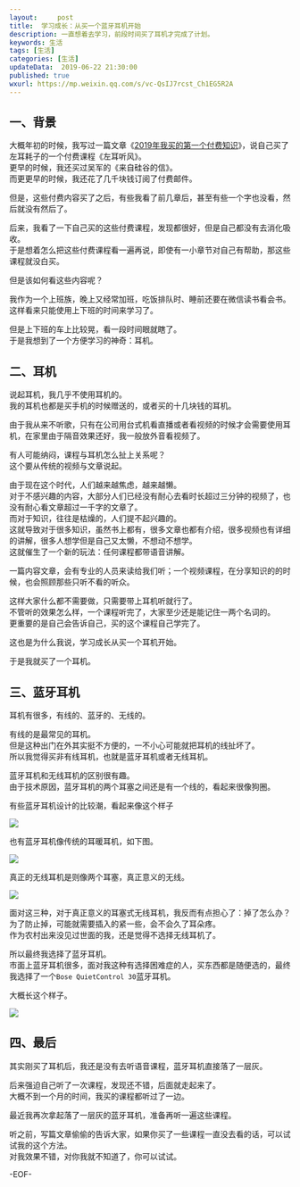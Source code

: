```yaml
---   
layout:     post  
title:  学习成长：从买一个蓝牙耳机开始  
description: 一直想着去学习，前段时间买了耳机才完成了计划。  
keywords: 生活  
tags: [生活]    
categories: [生活]  
updateData:  2019-06-22 21:30:00  
published: true  
wxurl: https://mp.weixin.qq.com/s/vc-QsIJ7rcst_Ch1EG5R2A  
---  
```



## 一、背景  


大概年初的时候，我写过一篇文章《[2019年我买的第一个付费知识](https://mp.weixin.qq.com/s/dWm_rdSxo3K2sApAzfwWVw)》，说自己买了左耳耗子的一个付费课程《左耳听风》。  
更早的时候，我还买过吴军的《来自硅谷的信》。  
而更更早的时候，我还花了几千块钱订阅了付费邮件。  


但是，这些付费内容买了之后，有些我看了前几章后，甚至有些一个字也没看，然后就没有然后了。  



后来，我看了一下自己买的这些付费课程，发现都很好，但是自己都没有去消化吸收。  
于是想着怎么把这些付费课程看一遍再说，即使有一小章节对自己有帮助，那这些课程就没白买。  


但是该如何看这些内容呢？  


我作为一个上班族，晚上又经常加班，吃饭排队时、睡前还要在微信读书看会书。  
这样看来只能使用上下班的时间来学习了。  


但是上下班的车上比较晃，看一段时间眼就瞎了。  
于是我想到了一个方便学习的神奇：耳机。  


## 二、耳机  


说起耳机，我几乎不使用耳机的。  
我的耳机也都是买手机的时候赠送的，或者买的十几块钱的耳机。  


由于我从来不听歌，只有在公司用台式机看直播或者看视频的时候才会需要使用耳机，在家里由于隔音效果还好，我一般放外音看视频了。  


有人可能纳闷，课程与耳机怎么扯上关系呢？  
这个要从传统的视频与文章说起。  


由于现在这个时代，人们越来越焦虑，越来越懒。  
对于不感兴趣的内容，大部分人们已经没有耐心去看时长超过三分钟的视频了，也没有耐心看文章超过一千字的文章了。  
而对于知识，往往是枯燥的，人们提不起兴趣的。  
这就导致对于很多知识，虽然书上都有，很多文章也都有介绍，很多视频也有详细的讲解，很多人想学但是自己又太懒，不想动不想学。  
这就催生了一个新的玩法：任何课程都带语音讲解。  


一篇内容文章，会有专业的人员来读给我们听；一个视频课程，在分享知识的的时候，也会照顾那些只听不看的听众。  


这样大家什么都不需要做，只需要带上耳机听就行了。  
不管听的效果怎么样，一个课程听完了，大家至少还是能记住一两个名词的。  
更重要的是自己会告诉自己，买的这个课程自己学完了。  


这也是为什么我说，学习成长从买一个耳机开始。  


于是我就买了一个耳机。  



## 三、蓝牙耳机  



耳机有很多，有线的、蓝牙的、无线的。  



有线的是最常见的耳机。  
但是这种出门在外其实挺不方便的，一不小心可能就把耳机的线扯坏了。  
所以我觉得买非有线耳机，也就是蓝牙耳机或者无线耳机。  



蓝牙耳机和无线耳机的区别很有趣。  
由于技术原因，蓝牙耳机的两个耳塞之间还是有一个线的，看起来很像狗圈。  


有些蓝牙耳机设计的比较潮，看起来像这个样子  



![](http://res.tiankonguse.com/images/2019/06/22/001.png)


也有蓝牙耳机像传统的耳暖耳机，如下图。  


![](http://res.tiankonguse.com/images/2019/06/22/002.png)



真正的无线耳机是则像两个耳塞，真正意义的无线。  



![](http://res.tiankonguse.com/images/2019/06/22/003.png)



面对这三种，对于真正意义的耳塞式无线耳机，我反而有点担心了：掉了怎么办？  
为了防止掉，可能就需要插入的紧一些，会不会久了耳朵疼。  
作为农村出来没见过世面的我，还是觉得不选择无线耳机了。  


所以最终我选择了蓝牙耳机。  
市面上蓝牙耳机很多，面对我这种有选择困难症的人，买东西都是随便选的，最终我选择了一个`Bose QuietControl 30`蓝牙耳机。  


大概长这个样子。  


![](http://res.tiankonguse.com/images/2019/06/22/004.png)



## 四、最后  


其实刚买了耳机后，我还是没有去听语音课程，蓝牙耳机直接落了一层灰。  


后来强迫自己听了一次课程，发现还不错，后面就走起来了。  
大概不到一个月的时间，我买的课程都听过了一边。  


最近我再次拿起落了一层灰的蓝牙耳机，准备再听一遍这些课程。  


听之前，写篇文章偷偷的告诉大家，如果你买了一些课程一直没去看的话，可以试试我的这个方法。  
对我效果不错，对你我就不知道了，你可以试试。  




-EOF-  

